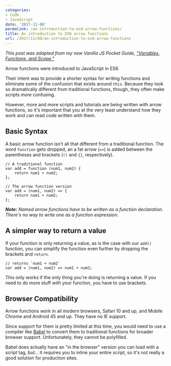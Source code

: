 ```yaml
---
categories:
- Code
- JavaScript
date: '2017-11-08'
permalink: /an-introduction-to-es6-arrow-functions/
title: An introduction to ES6 arrow functions
url: /2017/11/08/an-introduction-to-es6-arrow-functions
---
```


*This post was adapted from my new Vanilla JS Pocket Guide, ["Variables, Functions, and Scope."](/guides/variables-functions-and-scope/)*

Arrow functions were introduced to JavaScript in ES6.

Their intent was to provide a shorter syntax for writing functions and eliminate some of the confusion that exists around `this`. Because they look so dramatically different from traditional functions, though, they often make scripts *more* confusing.

However, more and more scripts and tutorials are being written with arrow functions, so it's important that you at the very least understand how they work and can read code written with them.

## Basic Syntax

A basic arrow function isn't all that different from a traditional function. The word `function` gets dropped, an a fat arrow (`=>`) is added between the parentheses and brackets (`()` and `{}`, respectively).

```lang-javascript
// A traditional function
var add = function (num1, num2) {
	return num1 + num2;
};

// The arrow function version
var add = (num1, num2) => {
	return num1 + num2;
};
```

*__Note:__ Named arrow functions have to be written as a function declaration. There's no way to write one as a function expression.*


## A simpler way to return a value

If your function is only returning a value, as is the case with our `add()` function, you can simplify the function even further by dropping the brackets and `return`.

```lang-javascript
// returns `num1 + num2`
var add = (num1, num2) => num1 + num2;
```

This only works if the only thing you're doing is returning a value. If you need to do more stuff with your function, you have to use brackets.

## Browser Compatibility

Arrow functions work in all modern browsers, Safari 10 and up, and Mobile Chrome and Android 45 and up. They have no IE support.

Since support for them is pretty limited at this time, you would need to use a compiler like [Babel](https://babeljs.io) to convert them to traditional functions for broader browser support. Unfortunately, they cannot be polyfilled.

Babel does actually have an "in the browser" version you can load with a script tag, *but...* it requires you to inline your entire script, so it's not really a good solution for production sites.